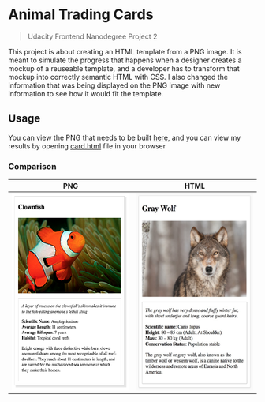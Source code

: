 # Animal Trading Cards
> Udacity Frontend Nanodegree Project 2

This project is about creating an HTML template from a PNG image. It is meant to simulate the progress that happens when a designer creates a mockup of a reuseable template, and a developer has to transform that mockup into correctly semantic HTML with CSS. I also changed the information that was being displayed on the PNG image with new information to see how it would fit the template. 

## Usage
You can view the PNG that needs to be built [here](design-prototype.png), and you can view my results by opening [card.html](card.html) file in your browser


### Comparison

| PNG  | HTML |
|----|----|
| <img src="design-prototype.png" height="400px"/> |  <img src="readme_imgs/gray_wolf.jpg" height="400px"/>    |
